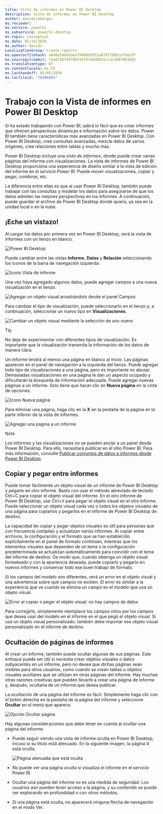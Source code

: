 ```yaml
---
title: Vista de informes en Power BI Desktop
description: Vista de informes en Power BI Desktop
author: davidiseminger
ms.reviewer: ''
ms.service: powerbi
ms.subservice: powerbi-desktop
ms.topic: conceptual
ms.date: 01/13/2020
ms.author: davidi
LocalizationGroup: Create reports
ms.openlocfilehash: a840a549e5dee79406ddfb2a07877895ce7b6c0f
ms.sourcegitcommit: 7aa0136f93f88516f97ddd8031ccac5d07863b92
ms.translationtype: HT
ms.contentlocale: es-ES
ms.lasthandoff: 05/05/2020
ms.locfileid: "79206801"
---
```

# <a name="work-with-report-view-in-power-bi-desktop"></a>Trabajo con la Vista de informes en Power BI Desktop

Si ha estado trabajando con Power BI, sabrá lo fácil que es crear informes que ofrecen perspectivas dinámicas e información sobre los datos. Power BI también tiene características más avanzadas en Power BI Desktop. Con Power BI Desktop, cree consultas avanzadas, mezcle datos de varios orígenes, cree relaciones entre tablas y mucho más.

Power BI Desktop incluye una *vista de informes*, donde puede crear varias páginas del informe con visualizaciones. La vista de informes de Power BI Desktop proporciona una experiencia de diseño similar a la vista de edición del informe en el *servicio Power BI*. Puede mover visualizaciones, copiar y pegar, combinar, etc.

La diferencia entre ellas es que al usar Power BI Desktop, también puede trabajar con las consultas y modelar los datos para asegurarse de que los datos admiten las mejores perspectivas en los informes. A continuación, puede guardar el archivo de Power BI Desktop donde quiera, ya sea en la unidad local o en la nube.

## <a name="lets-take-a-look"></a>¡Eche un vistazo!

Al cargar los datos por primera vez en Power BI Desktop, verá la vista de informes con un lienzo en blanco.

![Power BI Desktop](media/desktop-report-view/pbi_reportviewinpbidesigner_reportview.png)

Puede cambiar entre las vistas **Informe**, **Datos** y **Relación** seleccionando los iconos de la barra de navegación izquierda:

![Icono Vista de informe](media/desktop-report-view/pbi_reportviewinpbidesigner_changeview.png)

Una vez haya agregado algunos datos, puede agregar campos a una nueva visualización en el lienzo.

![Agregar un objeto visual arrastrándolo desde el panel Campos](media/desktop-report-view/pbid_reportview_addvis.gif)

Para cambiar el tipo de visualización, puede seleccionarlo en el lienzo y, a continuación, seleccionar un nuevo tipo en **Visualizaciones**.

![Cambiar un objeto visual mediante la selección de uno nuevo](media/desktop-report-view/pbid_reportview_changevis.gif)

> [!TIP]
> No deje de experimentar con diferentes tipos de visualización. Es importante que la visualización transmita la información de los datos de manera clara.

Un informe tendrá al menos una página en blanco al inicio. Las páginas aparecen en el panel de navegación a la izquierda del lienzo. Puede agregar todo tipo de visualizaciones a una página, pero es importante no abusar. Demasiadas visualizaciones en una página le dan un aspecto ocupado y dificultarán la búsqueda de información adecuada. Puede agregar nuevas páginas a un informe. Solo tiene que hacer clic en **Nueva página** en la cinta de opciones.

![Icono Nueva página](media/desktop-report-view/pbidesignerreportviewnewpage.png)

Para eliminar una página, haga clic en la **X** en la pestaña de la página en la parte inferior de la vista de informes.

![Agregar una página a un informe](media/desktop-report-view/pbi_reportviewinpbidesigner_deletepage.png)

> [!NOTE]
> Los informes y las visualizaciones no se pueden anclar a un panel desde Power BI Desktop. Para ello, necesitará publicar en el sitio Power BI. Para más información, consulte [Publicar conjuntos de datos e informes desde Power BI Desktop](desktop-upload-desktop-files.md).

## <a name="copy-and-paste-between-reports"></a>Copiar y pegar entre informes

Puede tomar fácilmente un objeto visual de un informe de Power BI Desktop y pegarlo en otro informe. Basta con usar el método abreviado de teclado Ctrl+C para copiar el objeto visual del informe. En el otro informe de Power BI Desktop, use Ctrl+V para pegar el objeto visual en el otro informe. Puede seleccionar un objeto visual cada vez o todos los objetos visuales de una página para copiarlos y pegarlos en el informe de Power BI Desktop de destino.

La capacidad de copiar y pegar objetos visuales es útil para personas que con frecuencia compilan y actualizan varios informes. Al copiar entre archivos, la configuración y el formato que se han establecido explícitamente en el panel de formato continúan, mientras que los elementos visuales que dependen de un tema o la configuración predeterminada se actualizan automáticamente para coincidir con el tema del informe de destino. De modo que, cuando obtenga un objeto visual formateado y con la apariencia deseada, puede copiarlo y pegarlo en nuevos informes y conservar todo ese buen trabajo de formato.

Si los campos del modelo son diferentes, verá un error en el objeto visual y una advertencia sobre qué campos no existen. El error es similar a la experiencia que ve cuando se elimina un campo en el modelo que usa un objeto visual.

![Error al copiar o pegar el objeto visual: no hay campos de datos](media/desktop-report-view/report-view_07.png)

Para corregirlo, simplemente reemplace los campos rotos por los campos que desea usar del modelo en el informe en el que pegó el objeto visual. Si usa un objeto visual personalizado, también debe importar ese objeto visual personalizado en el informe de destino.

## <a name="hide-report-pages"></a>Ocultación de páginas de informes

Al crear un informe, también puede ocultar algunas de sus páginas. Este enfoque puede ser útil si necesita crear objetos visuales o datos subyacentes en un informe, pero no desea que dichas páginas sean visibles para otros usuarios, como cuando se crean tablas u objetos visuales auxiliares que se utilizan en otras páginas del informe. Hay muchas otras razones creativas que pueden llevarle a crear una página de informe y, después, ocultarla de un informe que desea publicar.

La ocultación de una página del informe es fácil. Simplemente haga clic con el botón derecha en la pestaña de la página del informe y seleccione **Ocultar** en el menú que aparece.

![Opción Ocultar página](media/desktop-report-view/report-view_05.png)

Hay algunas consideraciones que debe tener en cuenta al ocultar una página del informe:

* Puede seguir viendo una vista de informe oculta en Power BI Desktop, incuso si su título está atenuado. En la siguiente imagen, la página 4 está oculta.

    ![Página atenuada que está oculta](media/desktop-report-view/report-view_06.png)

* *No* puede ver una página oculta si visualiza el informe en el servicio Power BI.

* Ocultar una página del informe *no* es una medida de seguridad. Los usuarios aún pueden tener acceso a la página, y su contenido se puede ver explorando en profundidad o con otros métodos.

* Si una página está oculta, no aparecerá ninguna flecha de navegación en el modo Ver.
